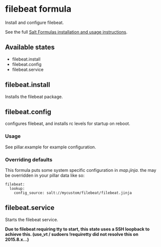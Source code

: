 # filebeat formula
Install and configure filebeat.

See the full [Salt Formulas installation and usage instructions](http://docs.saltstack.com/en/latest/topics/development/conventions/formulas.html).

## Available states

* filebeat.install
* filebeat.config
* filebeat.service

## filebeat.install

Installs the filebeat package.

## filebeat.config

configures filebeat, and installs rc levels for startup on reboot.

### Usage

See pillar.example for example configuration.

### Overriding defaults

This formula puts some system specific configuration in _map.jinja_. the may be overridden in your pillar data like so:
```
filebeat:
  lookup:
    config_source: salt://mycustom/filebeat/filebeat.jinja
```

## filebeat.service

Starts the filebeat service. 

**Due to filebeat requiring tty to start, this state uses a SSH loopback to achieve this. (use_vt / sudoers !requiretty did not resolve this on 2015.8.x...)**
